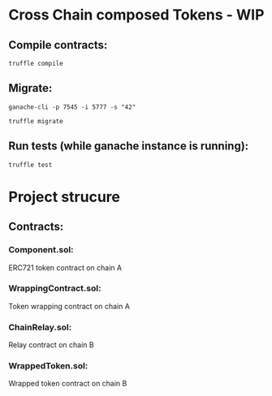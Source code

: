 # Cross Chain composed Tokens - WIP

## Compile contracts:
`truffle compile`

## Migrate:
`ganache-cli -p 7545 -i 5777 -s "42"`

`truffle migrate`

## Run tests (while ganache instance is running):
`truffle test`


# Project strucure

## Contracts:

### Component.sol:
ERC721 token contract on chain A

### WrappingContract.sol:
Token wrapping contract on chain A

### ChainRelay.sol:
Relay contract on chain B

### WrappedToken.sol:
Wrapped token contract on chain B

